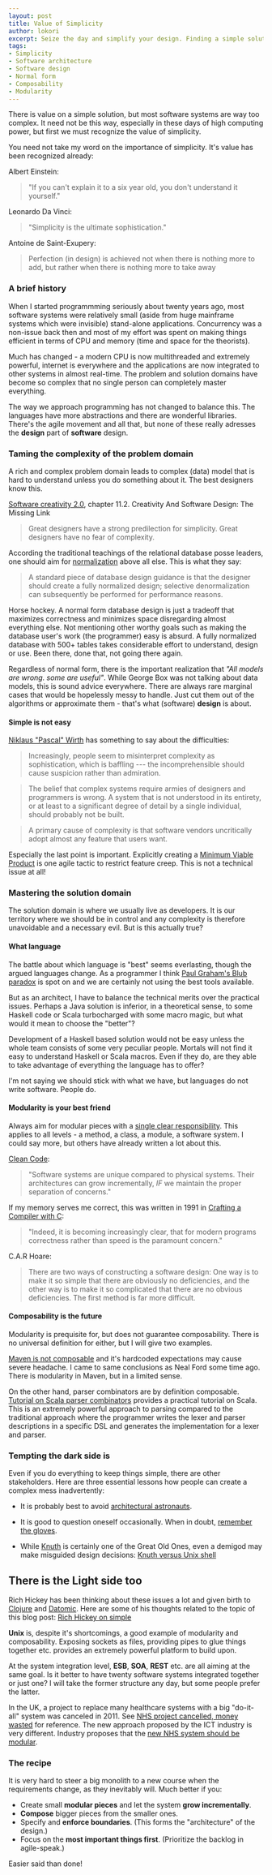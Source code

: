 ```yaml
---
layout: post
title: Value of Simplicity
author: lokori
excerpt: Seize the day and simplify your design. Finding a simple solution to a complex problem is one of the ultimate achievements. In this post I try to convince you and briefly touch the foundations on which one can build a simple solution. 
tags: 
- Simplicity
- Software architecture 
- Software design 
- Normal form
- Composability
- Modularity
---
```


There is value on a simple solution, but most software systems are way too complex. 
It need not be this way, especially in these days of high computing power, but first we must
recognize the value of simplicity.

You need not take my word on the importance of simplicity. It's value has been recognized already:

 Albert Einstein:
>"If you can't explain it to a six year old, you don't understand it yourself." 

Leonardo Da Vinci:
>"Simplicity is the ultimate sophistication." 

Antoine de Saint-Exupery:
>Perfection (in design) is achieved not when there is nothing more to add, but rather when there is nothing more to take away 


### A brief history

When I started programmming seriously about twenty years ago, most software systems were 
relatively small (aside from huge mainframe systems which were invisible) stand-alone applications. 
Concurrency was a non-issue back then and most of my effort was spent on making things efficient
in terms of CPU and memory (time and space for the theorists). 

Much has changed - a modern CPU is now multithreaded and extremely powerful, internet is everywhere 
and the applications are now integrated to other systems in almost real-time. The problem and 
solution domains have become so complex that no single person can completely master everything.

The way we approach programming has not changed to balance this. The languages have more abstractions and 
there are wonderful libraries. There's the agile movement and all that, but none of these really
adresses the **design** part of **software** design. 


### Taming the complexity of the problem domain

A rich and complex problem domain leads to complex (data) model that is hard to understand unless
you do something about it. The best designers know this.

[Software creativity 2.0](http://www.amazon.com/Software-Creativity-2-0-Robert-Glass/dp/0977213315), chapter 11.2. Creativity And Software Design: The Missing Link
>Great designers have a strong predilection for simplicity.
>Great designers have no fear of complexity.

According the traditional teachings of the relational database posse leaders, one should aim for 
[normalization](http://en.wikipedia.org/wiki/Database_normalization) above all else. This is what they
say:
>A standard piece of database design guidance is that the designer should create a fully normalized design; selective denormalization can subsequently be performed for performance reasons.

Horse hockey. A normal form database design is just a tradeoff that maximizes correctness and minimizes space disregarding almost everything else. Not
mentioning other worthy goals such as making the database user's work (the programmer) easy is absurd. A fully normalized database with 500+ tables 
takes considerable effort to understand, design or use. Been there, done that, not going there again.

Regardless of normal form, there is the important realization that *"All models are wrong. some are useful"*. While George Box
was not talking about data models, this is sound advice everywhere. There are always rare marginal cases that
would be hopelessly messy to handle. Just cut them out of the algorithms or approximate them - that's what 
(software) **design** is about.

#### Simple is not easy 

[Niklaus "Pascal" Wirth](http://en.wikipedia.org/wiki/Niklaus_Wirth) has something to say about the difficulties:

>Increasingly, people seem to misinterpret complexity as sophistication, which is baffling --- the incomprehensible should cause suspicion rather than admiration. 

>The belief that complex systems require armies of designers and programmers is wrong. A system that is not understood in its entirety, or at least to a significant degree of detail by a single individual, should probably not be built. 

>A primary cause of complexity is that software vendors uncritically adopt almost any feature that users want. 

Especially the last point is important. Explicitly creating a [Minimum Viable Product](http://en.wikipedia.org/wiki/Minimum_viable_product) is one agile
tactic to restrict feature creep. This is not a technical issue at all!


### Mastering the solution domain ###

The solution domain is where we usually live as developers. It is our territory where we should be in control
and any complexity is therefore unavoidable and a necessary evil. But is this actually true? 

#### What language 

The battle about which language is "best" seems everlasting, though the argued languages change. 
As a programmer I think [Paul Graham's Blub paradox](http://www.paulgraham.com/avg.html) is spot on 
and we are certainly not using the best tools available.

But as an architect, I have to balance the technical merits over the practical issues.
Perhaps a Java solution is inferior, in a theoretical sense, to some Haskell code or 
Scala turbocharged with some macro magic, but what would it mean to choose the "better"?

Development of a Haskell based solution would not be easy unless the whole team consists of 
some very peculiar people. Mortals will not find it easy to understand Haskell or Scala macros. 
Even if they do, are they able to take advantage of everything the language has to offer? 

I'm not saying we should stick with what we have, but languages do not write software. People do.

#### Modularity is your best friend

Always aim for modular pieces with a [single clear responsibility](http://en.wikipedia.org/wiki/Single_responsibility_principle). 
This applies to all levels - a method, a class, a module, a software system. I could say more, but others have already
written a lot about this.

[Clean Code](http://www.amazon.com/Clean-Code-Handbook-Software-Craftsmanship/dp/0132350882):
>"Software systems are unique compared to physical systems. Their architectures can grow incrementally, *IF* we maintain
>the proper separation of concerns."

If my memory serves me correct, this was written in 1991 in [Crafting a Compiler with C](http://www.amazon.com/Crafting-Compiler-Charles-N-Fischer/dp/0805321667):
>"Indeed, it is becoming increasingly clear, that for modern programs correctness rather than 
>speed is the paramount concern."

C.A.R Hoare:
>There are two ways of constructing a software design: One way is to make it so simple that there are obviously no deficiencies, and the other way is to make it so complicated that there are no obvious deficiencies. The first method is far more difficult.

#### Composability is the future

Modularity is prequisite for, but does not guarantee composability. There is no universal definition for either, but I will give two examples.
 
[Maven is not composable](http://nealford.com/memeagora/2013/01/22/why_everyone_eventually_hates_maven.html) and it's hardcoded expectations may
cause severe headache. I came to same conclusions as Neal Ford some time ago. There is modularity in Maven, but in a limited sense.

On the other hand, parser combinators are by definition composable. [Tutorial on Scala parser combinators](http://www.codecommit.com/blog/scala/the-magic-behind-parser-combinators) provides a practical tutorial
on Scala. This is an extremely powerful approach to parsing compared to the traditional approach where the programmer writes the lexer and parser descriptions in a specific
DSL and generates the implementation for a lexer and parser. 


### Tempting the dark side is

Even if you do everything to keep things simple, there are other stakeholders. Here are three
essential lessons how people can create a complex mess inadvertently:

* It is probably best to avoid [architectural astronauts](http://www.joelonsoftware.com/articles/fog0000000018.html). 

* It is good to question oneself occasionally. When in doubt, [remember the gloves](http://thedailywtf.com/Articles/The_Complicator_0x27_s_Gloves.aspx).

* While [Knuth](http://en.wikipedia.org/wiki/Donald_Knuth) is certainly one of the Great Old Ones, even a demigod may make misguided design decisions:
[Knuth versus Unix shell](http://www.leancrew.com/all-this/2011/12/more-shell-less-egg/)

## There is the Light side too

Rich Hickey has been thinking about these issues a lot and given birth to [Clojure](http://clojure.org/) and [Datomic](http://www.datomic.com/).
Here are some of his thoughts related to the topic of this blog post:
[Rich Hickey on simple](http://www.slideshare.net/evandrix/simple-made-easy)

**Unix** is, despite it's shortcomings, a good example of modularity and composability. Exposing sockets as files,
providing pipes to glue things together etc. provides an extremely powerful platform to build
upon.

At the system integration level, **ESB**, **SOA**, **REST** etc. are all aiming at the same goal. 
Is it better to have twenty software systems integrated together or just one? I will take the former 
structure any day, but some people prefer the latter. 

In the UK, a project to replace many healthcare systems with a big "do-it-all" system was canceled in 2011.
See [NHS project cancelled, money wasted](http://www.dailymail.co.uk/news/article-2040259/NHS-IT-project-failure-Labours-12bn-scheme-scrapped.html#axzz2KmFYBloG) for reference. 
The new approach proposed by the ICT industry is very different. Industry proposes that the
[new NHS system should be modular](http://www.intellectuk.org/blog/2011/05/26/debating-the-future-of-nhs-ict-local-proven-and-user-led/).

### The recipe

It is very hard to steer a big monolith to a new course when the requirements change, as they inevitably will. 
Much better if you:

* Create small **modular pieces** and let the system **grow incrementally**. 
* **Compose** bigger pieces from the smaller ones.
* Specify and **enforce boundaries**. (This forms the "architecture" of the design.)
* Focus on the **most important things first**. (Prioritize the backlog in agile-speak.)

Easier said than done!
